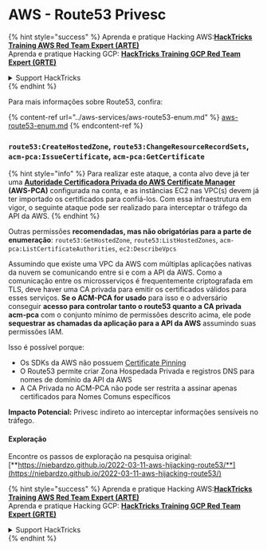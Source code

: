 # AWS - Route53 Privesc

{% hint style="success" %}
Aprenda e pratique Hacking AWS:<img src="../../../.gitbook/assets/image (1) (1) (1) (1).png" alt="" data-size="line">[**HackTricks Training AWS Red Team Expert (ARTE)**](https://training.hacktricks.xyz/courses/arte)<img src="../../../.gitbook/assets/image (1) (1) (1) (1).png" alt="" data-size="line">\
Aprenda e pratique Hacking GCP: <img src="../../../.gitbook/assets/image (2) (1).png" alt="" data-size="line">[**HackTricks Training GCP Red Team Expert (GRTE)**<img src="../../../.gitbook/assets/image (2) (1).png" alt="" data-size="line">](https://training.hacktricks.xyz/courses/grte)

<details>

<summary>Support HackTricks</summary>

* Confira os [**planos de assinatura**](https://github.com/sponsors/carlospolop)!
* **Junte-se ao** 💬 [**grupo do Discord**](https://discord.gg/hRep4RUj7f) ou ao [**grupo do telegram**](https://t.me/peass) ou **siga**-nos no **Twitter** 🐦 [**@hacktricks\_live**](https://twitter.com/hacktricks_live)**.**
* **Compartilhe truques de hacking enviando PRs para o** [**HackTricks**](https://github.com/carlospolop/hacktricks) e [**HackTricks Cloud**](https://github.com/carlospolop/hacktricks-cloud) repositórios do github.

</details>
{% endhint %}

Para mais informações sobre Route53, confira:

{% content-ref url="../aws-services/aws-route53-enum.md" %}
[aws-route53-enum.md](../aws-services/aws-route53-enum.md)
{% endcontent-ref %}

### `route53:CreateHostedZone`, `route53:ChangeResourceRecordSets`, `acm-pca:IssueCertificate`, `acm-pca:GetCertificate`

{% hint style="info" %}
Para realizar este ataque, a conta alvo deve já ter uma [**Autoridade Certificadora Privada do AWS Certificate Manager**](https://aws.amazon.com/certificate-manager/private-certificate-authority/) **(AWS-PCA)** configurada na conta, e as instâncias EC2 nas VPC(s) devem já ter importado os certificados para confiá-los. Com essa infraestrutura em vigor, o seguinte ataque pode ser realizado para interceptar o tráfego da API da AWS.
{% endhint %}

Outras permissões **recomendadas, mas não obrigatórias para a parte de enumeração**: `route53:GetHostedZone`, `route53:ListHostedZones`, `acm-pca:ListCertificateAuthorities`, `ec2:DescribeVpcs`

Assumindo que existe uma VPC da AWS com múltiplas aplicações nativas da nuvem se comunicando entre si e com a API da AWS. Como a comunicação entre os microsserviços é frequentemente criptografada em TLS, deve haver uma CA privada para emitir os certificados válidos para esses serviços. **Se o ACM-PCA for usado** para isso e o adversário conseguir **acesso para controlar tanto o route53 quanto a CA privada acm-pca** com o conjunto mínimo de permissões descrito acima, ele pode **sequestrar as chamadas da aplicação para a API da AWS** assumindo suas permissões IAM.

Isso é possível porque:

* Os SDKs da AWS não possuem [Certificate Pinning](https://www.digicert.com/blog/certificate-pinning-what-is-certificate-pinning)
* O Route53 permite criar Zona Hospedada Privada e registros DNS para nomes de domínio da API da AWS
* A CA Privada no ACM-PCA não pode ser restrita a assinar apenas certificados para Nomes Comuns específicos

**Impacto Potencial:** Privesc indireto ao interceptar informações sensíveis no tráfego.

#### Exploração <a href="#discovery" id="discovery"></a>

Encontre os passos de exploração na pesquisa original: [**https://niebardzo.github.io/2022-03-11-aws-hijacking-route53/**](https://niebardzo.github.io/2022-03-11-aws-hijacking-route53/)

{% hint style="success" %}
Aprenda e pratique Hacking AWS:<img src="../../../.gitbook/assets/image (1) (1) (1) (1).png" alt="" data-size="line">[**HackTricks Training AWS Red Team Expert (ARTE)**](https://training.hacktricks.xyz/courses/arte)<img src="../../../.gitbook/assets/image (1) (1) (1) (1).png" alt="" data-size="line">\
Aprenda e pratique Hacking GCP: <img src="../../../.gitbook/assets/image (2) (1).png" alt="" data-size="line">[**HackTricks Training GCP Red Team Expert (GRTE)**<img src="../../../.gitbook/assets/image (2) (1).png" alt="" data-size="line">](https://training.hacktricks.xyz/courses/grte)

<details>

<summary>Support HackTricks</summary>

* Confira os [**planos de assinatura**](https://github.com/sponsors/carlospolop)!
* **Junte-se ao** 💬 [**grupo do Discord**](https://discord.gg/hRep4RUj7f) ou ao [**grupo do telegram**](https://t.me/peass) ou **siga**-nos no **Twitter** 🐦 [**@hacktricks\_live**](https://twitter.com/hacktricks_live)**.**
* **Compartilhe truques de hacking enviando PRs para o** [**HackTricks**](https://github.com/carlospolop/hacktricks) e [**HackTricks Cloud**](https://github.com/carlospolop/hacktricks-cloud) repositórios do github.

</details>
{% endhint %}

